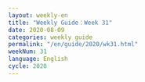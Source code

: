 ```yaml
---
layout: weekly-en
title: "Weekly Guide：Week 31"
date: 2020-08-09
categories: weekly guide
permalink: "/en/guide/2020/wk31.html"
weekNum: 31
language: English
cycle: 2020
---
```

